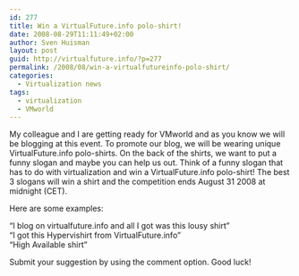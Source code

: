 ```yaml
---
id: 277
title: Win a VirtualFuture.info polo-shirt!
date: 2008-08-29T11:11:49+02:00
author: Sven Huisman
layout: post
guid: http://virtualfuture.info/?p=277
permalink: /2008/08/win-a-virtualfutureinfo-polo-shirt/
categories:
  - Virtualization news
tags:
  - virtualization
  - VMworld
---
```

My colleague and I are getting ready for VMworld and as you know we will be blogging at this event. To promote our blog, we will be wearing unique VirtualFuture.info polo-shirts. On the back of the shirts, we want to put a funny slogan and maybe you can help us out. Think of a funny slogan that has to do with virtualization and win a VirtualFuture.info polo-shirt! The best 3 slogans will win a shirt and the competition ends August 31 2008 at midnight (CET).

Here are some examples:

&#8220;I blog on virtualfuture.info and all I got was this lousy shirt&#8221;  
&#8220;I got this Hypervishirt from VirtualFuture.info&#8221;  
&#8220;High Available shirt&#8221;

Submit your suggestion by using the comment option. Good luck!